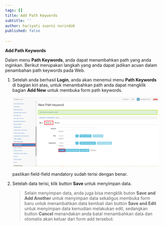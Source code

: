```yaml
---
tags: []
title: Add Path Keywords
subtitle: ''
author: hariyati suarni nurindah
published: false

---
```

**Add Path Keywords**

Dalam menu **Path Keywords**, anda dapat menambahkan path yang anda inginkan. Berikut merupakan langkah yang anda dapat jadikan acuan dalam penambahan path keywords pada Web.

1. Setelah anda berhasil **Login**, anda akan menemui menu **Path Keywords** di bagian kiri atas, untuk menambahkan path anda dapat mengklik bagian **Add New** untuk membuka form path keywords.

   ![](/uploads/pathkeywords5.PNG)

   pastikan field-field mandatory sudah terisi dengan benar.
2. Setelah data terisi, klik button **Save** untuk menyimpan data.

   > Selain menyimpan data, anda juga bisa mengklik buton **Save and Add Another** untuk menyimpan data sekaligus membuka form baru untuk menambahkan data kembali dan button **Save and Edit** untuk menyimpan data kemudian melakukan edit, sedangkan button **Cancel** menandakan anda batal menambahkan data dan otomatis akan keluar dari form add tersebut.